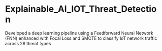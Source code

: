 # Explainable_AI_IOT_Threat_Detection
Developed a deep learning pipeline using a Feedforward Neural Network (FNN) enhanced with Focal Loss and SMOTE to classify IoT network traffic across 28 threat types
